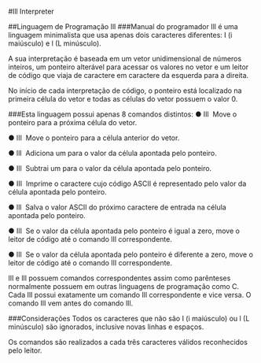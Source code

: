#Ill Interpreter

##Linguagem de Programação Ill
###Manual do programador
Ill é uma linguagem minimalista que usa apenas dois caracteres diferentes: I (i maiúsculo) e l
(L minúsculo).

A sua interpretação é baseada em um vetor unidimensional de números inteiros, um ponteiro
alterável para acessar os valores no vetor e um leitor de código que viaja de caractere em
caractere da esquerda para a direita.

No início de cada interpretação de código, o ponteiro está localizado na primeira célula do
vetor e todas as células do vetor possuem o valor 0.

###Esta linguagem possui apenas 8 comandos distintos:
● IIl ­ Move o ponteiro para a próxima célula do vetor.

● lII ­ Move o ponteiro para a célula anterior do vetor.

● llI ­ Adiciona um para o valor da célula apontada pelo ponteiro.

● Ill ­ Subtrai um para o valor da célula apontada pelo ponteiro.

● III ­ Imprime o caractere cujo código ASCII é representado pelo valor da célula
apontada pelo ponteiro.

● lll ­ Salva o valor ASCII do próximo caractere de entrada na célula apontada pelo
ponteiro.

● IlI ­ Se o valor da célula apontada pelo ponteiro é igual a zero, move o leitor de
código até o comando lIl correspondente.

● lIl ­ Se o valor da célula apontada pelo ponteiro é diferente a zero, move o leitor de
código até o comando IlI correspondente.

IlI e lIl possuem comandos correspondentes assim como parênteses normalmente
possuem em outras linguagens de programação como C. Cada IlI possui exatamente
um comando lIl correspondente e vice versa. O comando IlI vem antes do comando
lIl.

###Considerações
Todos os caracteres que não são I (i maiúsculo) ou l (L minúsculo) são ignorados, inclusive
novas linhas e espaços.

Os comandos são realizados a cada três caracteres válidos reconhecidos pelo leitor.
